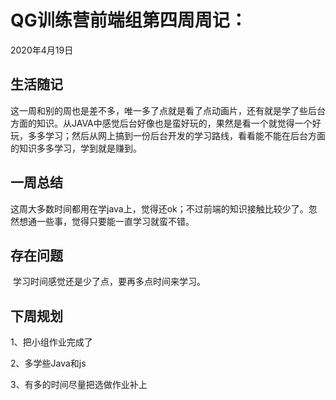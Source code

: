 # QG训练营前端组第四周周记：

2020年4月19日

## 生活随记

 这一周和别的周也是差不多，唯一多了点就是看了点动画片，还有就是学了些后台方面的知识。从JAVA中感觉后台好像也是蛮好玩的，果然是看一个就觉得一个好玩，多多学习；然后从网上搞到一份后台开发的学习路线，看看能不能在后台方面的知识多多学习，学到就是赚到。



## 一周总结

​        这周大多数时间都用在学java上，觉得还ok；不过前端的知识接触比较少了。忽然想通一些事，觉得只要能一直学习就蛮不错。

## 存在问题

​        学习时间感觉还是少了点，要再多点时间来学习。

## 下周规划

 1、把小组作业完成了

 2、多学些Java和js

 3、有多的时间尽量把选做作业补上    